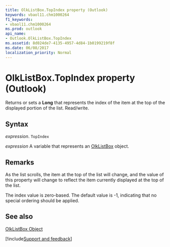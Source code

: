 ```yaml
---
title: OlkListBox.TopIndex property (Outlook)
keywords: vbaol11.chm1000264
f1_keywords:
- vbaol11.chm1000264
ms.prod: outlook
api_name:
- Outlook.OlkListBox.TopIndex
ms.assetid: 8d024de7-4135-4957-4d84-1b0199219f8f
ms.date: 06/08/2017
localization_priority: Normal
---
```



# OlkListBox.TopIndex property (Outlook)

Returns or sets a  **Long** that represents the index of the item at the top of the displayed portion of the list. Read/write.


## Syntax

_expression_. `TopIndex`

_expression_ A variable that represents an [OlkListBox](Outlook.OlkListBox.md) object.


## Remarks

As the list scrolls, the item at the top of the list will change, and the value of this property will change to reflect the item currently displayed at the top of the list.

The index value is zero-based. The default value is -1, indicating that no special ordering should be applied.


## See also


[OlkListBox Object](Outlook.OlkListBox.md)

[!include[Support and feedback](~/includes/feedback-boilerplate.md)]